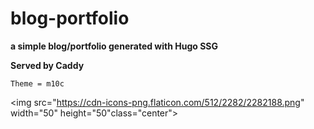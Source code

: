 # blog-portfolio
**a simple blog/portfolio generated with Hugo SSG**



__Served by Caddy__

`Theme = m10c`




   <img src="https://cdn-icons-png.flaticon.com/512/2282/2282188.png" width="50" height="50"class="center">
